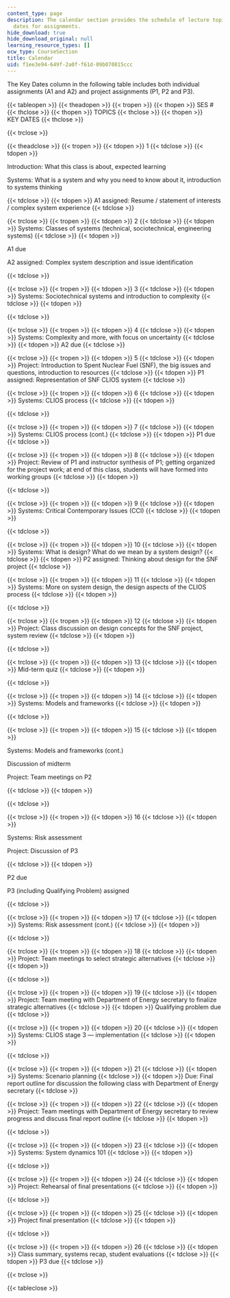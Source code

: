 ```yaml
---
content_type: page
description: The calendar section provides the schedule of lecture topics and key
  dates for assignments.
hide_download: true
hide_download_original: null
learning_resource_types: []
ocw_type: CourseSection
title: Calendar
uid: f1ee3e94-649f-2a0f-f61d-09b070815ccc
---
```


The Key Dates column in the following table includes both individual assignments (A1 and A2) and project assignments (P1, P2 and P3).

{{< tableopen >}}
{{< theadopen >}}
{{< tropen >}}
{{< thopen >}}
SES #
{{< thclose >}}
{{< thopen >}}
TOPICS
{{< thclose >}}
{{< thopen >}}
KEY DATES
{{< thclose >}}

{{< trclose >}}

{{< theadclose >}}
{{< tropen >}}
{{< tdopen >}}
1
{{< tdclose >}}
{{< tdopen >}}


Introduction: What this class is about, expected learning

Systems: What is a system and why you need to know about it, introduction to systems thinking


{{< tdclose >}}
{{< tdopen >}}
A1 assigned: Resume / statement of interests / complex system experience
{{< tdclose >}}

{{< trclose >}}
{{< tropen >}}
{{< tdopen >}}
2
{{< tdclose >}}
{{< tdopen >}}
Systems: Classes of systems (technical, sociotechnical, engineering systems)
{{< tdclose >}}
{{< tdopen >}}


A1 due

A2 assigned: Complex system description and issue identification


{{< tdclose >}}

{{< trclose >}}
{{< tropen >}}
{{< tdopen >}}
3
{{< tdclose >}}
{{< tdopen >}}
Systems: Sociotechnical systems and introduction to complexity
{{< tdclose >}}
{{< tdopen >}}

{{< tdclose >}}

{{< trclose >}}
{{< tropen >}}
{{< tdopen >}}
4
{{< tdclose >}}
{{< tdopen >}}
Systems: Complexity and more, with focus on uncertainty
{{< tdclose >}}
{{< tdopen >}}
A2 due
{{< tdclose >}}

{{< trclose >}}
{{< tropen >}}
{{< tdopen >}}
5
{{< tdclose >}}
{{< tdopen >}}
Project: Introduction to Spent Nuclear Fuel (SNF), the big issues and questions, introduction to resources
{{< tdclose >}}
{{< tdopen >}}
P1 assigned: Representation of SNF CLIOS system
{{< tdclose >}}

{{< trclose >}}
{{< tropen >}}
{{< tdopen >}}
6
{{< tdclose >}}
{{< tdopen >}}
Systems: CLIOS process
{{< tdclose >}}
{{< tdopen >}}

{{< tdclose >}}

{{< trclose >}}
{{< tropen >}}
{{< tdopen >}}
7
{{< tdclose >}}
{{< tdopen >}}
Systems: CLIOS process (cont.)
{{< tdclose >}}
{{< tdopen >}}
P1 due
{{< tdclose >}}

{{< trclose >}}
{{< tropen >}}
{{< tdopen >}}
8
{{< tdclose >}}
{{< tdopen >}}
Project: Review of P1 and instructor synthesis of P1; getting organized for the project work; at end of this class, students will have formed into working groups
{{< tdclose >}}
{{< tdopen >}}

{{< tdclose >}}

{{< trclose >}}
{{< tropen >}}
{{< tdopen >}}
9
{{< tdclose >}}
{{< tdopen >}}
Systems: Critical Contemporary Issues (CCI)
{{< tdclose >}}
{{< tdopen >}}

{{< tdclose >}}

{{< trclose >}}
{{< tropen >}}
{{< tdopen >}}
10
{{< tdclose >}}
{{< tdopen >}}
Systems: What is design? What do we mean by a system design?
{{< tdclose >}}
{{< tdopen >}}
P2 assigned: Thinking about design for the SNF project
{{< tdclose >}}

{{< trclose >}}
{{< tropen >}}
{{< tdopen >}}
11
{{< tdclose >}}
{{< tdopen >}}
Systems: More on system design, the design aspects of the CLIOS process
{{< tdclose >}}
{{< tdopen >}}

{{< tdclose >}}

{{< trclose >}}
{{< tropen >}}
{{< tdopen >}}
12
{{< tdclose >}}
{{< tdopen >}}
Project: Class discussion on design concepts for the SNF project, system review
{{< tdclose >}}
{{< tdopen >}}

{{< tdclose >}}

{{< trclose >}}
{{< tropen >}}
{{< tdopen >}}
13
{{< tdclose >}}
{{< tdopen >}}
Mid-term quiz
{{< tdclose >}}
{{< tdopen >}}

{{< tdclose >}}

{{< trclose >}}
{{< tropen >}}
{{< tdopen >}}
14
{{< tdclose >}}
{{< tdopen >}}
Systems: Models and frameworks
{{< tdclose >}}
{{< tdopen >}}

{{< tdclose >}}

{{< trclose >}}
{{< tropen >}}
{{< tdopen >}}
15
{{< tdclose >}}
{{< tdopen >}}


Systems: Models and frameworks (cont.)

Discussion of midterm

Project: Team meetings on P2


{{< tdclose >}}
{{< tdopen >}}

{{< tdclose >}}

{{< trclose >}}
{{< tropen >}}
{{< tdopen >}}
16
{{< tdclose >}}
{{< tdopen >}}


Systems: Risk assessment

Project: Discussion of P3


{{< tdclose >}}
{{< tdopen >}}


P2 due

P3 (including Qualifying Problem) assigned


{{< tdclose >}}

{{< trclose >}}
{{< tropen >}}
{{< tdopen >}}
17
{{< tdclose >}}
{{< tdopen >}}
Systems: Risk assessment (cont.)
{{< tdclose >}}
{{< tdopen >}}

{{< tdclose >}}

{{< trclose >}}
{{< tropen >}}
{{< tdopen >}}
18
{{< tdclose >}}
{{< tdopen >}}
Project: Team meetings to select strategic alternatives
{{< tdclose >}}
{{< tdopen >}}

{{< tdclose >}}

{{< trclose >}}
{{< tropen >}}
{{< tdopen >}}
19
{{< tdclose >}}
{{< tdopen >}}
Project: Team meeting with Department of Energy secretary to finalize strategic alternatives
{{< tdclose >}}
{{< tdopen >}}
Qualifying problem due
{{< tdclose >}}

{{< trclose >}}
{{< tropen >}}
{{< tdopen >}}
20
{{< tdclose >}}
{{< tdopen >}}
Systems: CLIOS stage 3 — implementation
{{< tdclose >}}
{{< tdopen >}}

{{< tdclose >}}

{{< trclose >}}
{{< tropen >}}
{{< tdopen >}}
21
{{< tdclose >}}
{{< tdopen >}}
Systems: Scenario planning
{{< tdclose >}}
{{< tdopen >}}
Due: Final report outline for discussion the following class with Department of Energy secretary
{{< tdclose >}}

{{< trclose >}}
{{< tropen >}}
{{< tdopen >}}
22
{{< tdclose >}}
{{< tdopen >}}
Project: Team meetings with Department of Energy secretary to review progress and discuss final report outline
{{< tdclose >}}
{{< tdopen >}}

{{< tdclose >}}

{{< trclose >}}
{{< tropen >}}
{{< tdopen >}}
23
{{< tdclose >}}
{{< tdopen >}}
Systems: System dynamics 101
{{< tdclose >}}
{{< tdopen >}}

{{< tdclose >}}

{{< trclose >}}
{{< tropen >}}
{{< tdopen >}}
24
{{< tdclose >}}
{{< tdopen >}}
Project: Rehearsal of final presentations
{{< tdclose >}}
{{< tdopen >}}

{{< tdclose >}}

{{< trclose >}}
{{< tropen >}}
{{< tdopen >}}
25
{{< tdclose >}}
{{< tdopen >}}
Project final presentation
{{< tdclose >}}
{{< tdopen >}}

{{< tdclose >}}

{{< trclose >}}
{{< tropen >}}
{{< tdopen >}}
26
{{< tdclose >}}
{{< tdopen >}}
Class summary, systems recap, student evaluations
{{< tdclose >}}
{{< tdopen >}}
P3 due
{{< tdclose >}}

{{< trclose >}}

{{< tableclose >}}